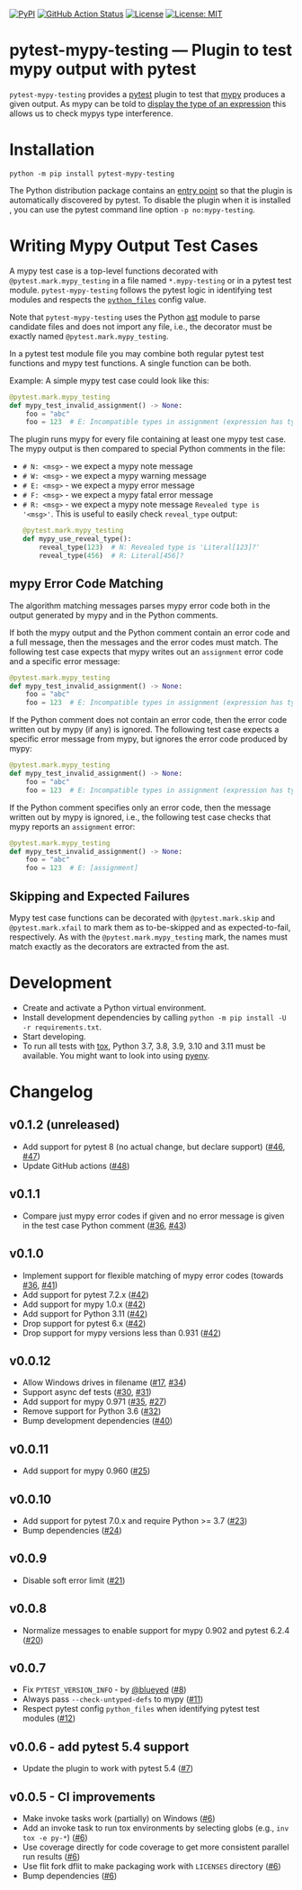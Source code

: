 <!--
SPDX-FileCopyrightText: David Fritzsche
SPDX-License-Identifier: CC0-1.0
-->
[![PyPI](https://img.shields.io/pypi/v/pytest-mypy-testing.svg)](https://pypi.python.org/pypi/pytest-mypy-testing)
[![GitHub Action Status](https://github.com/davidfritzsche/pytest-mypy-testing/workflows/Python%20package/badge.svg)](https://github.com/davidfritzsche/pytest-mypy-testing/actions)
[![License](https://img.shields.io/badge/License-Apache%202.0-blue.svg)](https://opensource.org/licenses/Apache-2.0)
[![License: MIT](https://img.shields.io/badge/License-MIT-yellow.svg)](https://opensource.org/licenses/MIT)


# pytest-mypy-testing — Plugin to test mypy output with pytest

`pytest-mypy-testing` provides a
[pytest](https://pytest.readthedocs.io/en/latest/) plugin to test that
[mypy](http://mypy-lang.org/) produces a given output. As mypy can be
told to [display the type of an
expression](https://mypy.readthedocs.io/en/latest/common_issues.html#displaying-the-type-of-an-expression)
this allows us to check mypys type interference.


# Installation

``` shell
python -m pip install pytest-mypy-testing
```

The Python distribution package contains an [entry
point](https://docs.pytest.org/en/latest/writing_plugins.html#making-your-plugin-installable-by-others)
so that the plugin is automatically discovered by pytest. To disable
the plugin when it is installed , you can use the pytest command line
option `-p no:mypy-testing`.


# Writing Mypy Output Test Cases

A mypy test case is a top-level functions decorated with
`@pytest.mark.mypy_testing` in a file named `*.mypy-testing` or in a
pytest test module.  `pytest-mypy-testing` follows the pytest logic in
identifying test modules and respects the
[`python_files`](https://docs.pytest.org/en/latest/reference.html#confval-python_files)
config value.

Note that ``pytest-mypy-testing`` uses the Python
[ast](https://docs.python.org/3/library/ast.html) module to parse
candidate files and does not import any file, i.e., the decorator must
be exactly named `@pytest.mark.mypy_testing`.

In a pytest test module file you may combine both regular pytest test
functions and mypy test functions. A single function can be both.

Example: A simple mypy test case could look like this:

``` python
@pytest.mark.mypy_testing
def mypy_test_invalid_assignment() -> None:
    foo = "abc"
    foo = 123  # E: Incompatible types in assignment (expression has type "int", variable has type "str")
```

The plugin runs mypy for every file containing at least one mypy test
case. The mypy output is then compared to special Python comments in
the file:

* `# N: <msg>` - we expect a mypy note message
* `# W: <msg>` - we expect a mypy warning message
* `# E: <msg>` - we expect a mypy error message
* `# F: <msg>` - we expect a mypy fatal error message
* `# R: <msg>` - we expect a mypy note message `Revealed type is
  '<msg>'`. This is useful to easily check `reveal_type` output:
     ```python
     @pytest.mark.mypy_testing
     def mypy_use_reveal_type():
         reveal_type(123)  # N: Revealed type is 'Literal[123]?'
         reveal_type(456)  # R: Literal[456]?
     ```

## mypy Error Code Matching

The algorithm matching messages parses mypy error code both in the
output generated by mypy and in the Python comments.

If both the mypy output and the Python comment contain an error code
and a full message, then the messages and the error codes must
match. The following test case expects that mypy writes out an
``assignment`` error code and a specific error message:

``` python
@pytest.mark.mypy_testing
def mypy_test_invalid_assignment() -> None:
    foo = "abc"
    foo = 123  # E: Incompatible types in assignment (expression has type "int", variable has type "str")  [assignment]
```

If the Python comment does not contain an error code, then the error
code written out by mypy (if any) is ignored. The following test case
expects a specific error message from mypy, but ignores the error code
produced by mypy:

``` python
@pytest.mark.mypy_testing
def mypy_test_invalid_assignment() -> None:
    foo = "abc"
    foo = 123  # E: Incompatible types in assignment (expression has type "int", variable has type "str")
```

If the Python comment specifies only an error code, then the message
written out by mypy is ignored, i.e., the following test case checks
that mypy reports an `assignment` error:

``` python
@pytest.mark.mypy_testing
def mypy_test_invalid_assignment() -> None:
    foo = "abc"
    foo = 123  # E: [assignment]
```


## Skipping and Expected Failures

Mypy test case functions can be decorated with `@pytest.mark.skip` and
`@pytest.mark.xfail` to mark them as to-be-skipped and as
expected-to-fail, respectively. As with the
`@pytest.mark.mypy_testing` mark, the names must match exactly as the
decorators are extracted from the ast.


# Development

* Create and activate a Python virtual environment.
* Install development dependencies by calling `python -m pip install
  -U -r requirements.txt`.
* Start developing.
* To run all tests with [tox](https://tox.readthedocs.io/en/latest/),
  Python 3.7, 3.8, 3.9, 3.10 and 3.11 must be available. You might want to look
  into using [pyenv](https://github.com/pyenv/pyenv).


# Changelog

## v0.1.2 (unreleased)

* Add support for pytest 8 (no actual change, but declare support)
  ([#46][i46], [#47][p47])
* Update GitHub actions ([#48][p48])

## v0.1.1

* Compare just mypy error codes if given and no error message is given
  in the test case Python comment ([#36][i36], [#43][p43])

## v0.1.0

* Implement support for flexible matching of mypy error codes (towards
  [#36][i36], [#41][p41])
* Add support for pytest 7.2.x ([#42][p42])
* Add support for mypy 1.0.x ([#42][p42])
* Add support for Python 3.11 ([#42][p42])
* Drop support for pytest 6.x ([#42][p42])
* Drop support for mypy versions less than 0.931 ([#42][p42])

## v0.0.12

* Allow Windows drives in filename ([#17][i17], [#34][p34])
* Support async def tests ([#30][i30], [#31][p31])
* Add support for mypy 0.971 ([#35][i35], [#27][i27])
* Remove support for Python 3.6 ([#32][p32])
* Bump development dependencies ([#40][p40])

## v0.0.11

* Add support for mypy 0.960 ([#25][p25])

## v0.0.10

* Add support for pytest 7.0.x and require Python >= 3.7 ([#23][p23])
* Bump dependencies ([#24][p24])

## v0.0.9

* Disable soft error limit ([#21][p21])

## v0.0.8

* Normalize messages to enable support for mypy 0.902 and pytest 6.2.4 ([#20][p20])

## v0.0.7

* Fix `PYTEST_VERSION_INFO` - by [@blueyed](https://github.com/blueyed) ([#8][p8])
* Always pass `--check-untyped-defs` to mypy ([#11][p11])
* Respect pytest config `python_files` when identifying pytest test modules ([#12][p12])

## v0.0.6 - add pytest 5.4 support

* Update the plugin to work with pytest 5.4 ([#7][p7])

## v0.0.5 - CI improvements

* Make invoke tasks work (partially) on Windows ([#6][p6])
* Add an invoke task to run tox environments by selecting globs (e.g.,
  `inv tox -e py-*`) ([#6][p6])
* Use coverage directly for code coverage to get more consistent
  parallel run results ([#6][p6])
* Use flit fork dflit to make packaging work with `LICENSES` directory
  ([#6][p6])
* Bump dependencies ([#6][p6])


[i17]: https://github.com/davidfritzsche/pytest-mypy-testing/issues/17
[i27]: https://github.com/davidfritzsche/pytest-mypy-testing/issues/27
[i30]: https://github.com/davidfritzsche/pytest-mypy-testing/issues/30
[i35]: https://github.com/davidfritzsche/pytest-mypy-testing/issues/35
[i36]: https://github.com/davidfritzsche/pytest-mypy-testing/issues/36
[i46]: https://github.com/davidfritzsche/pytest-mypy-testing/issues/46

[p6]: https://github.com/davidfritzsche/pytest-mypy-testing/pull/6
[p7]: https://github.com/davidfritzsche/pytest-mypy-testing/pull/7
[p8]: https://github.com/davidfritzsche/pytest-mypy-testing/pull/8
[p11]: https://github.com/davidfritzsche/pytest-mypy-testing/pull/11
[p12]: https://github.com/davidfritzsche/pytest-mypy-testing/pull/12
[p20]: https://github.com/davidfritzsche/pytest-mypy-testing/pull/20
[p21]: https://github.com/davidfritzsche/pytest-mypy-testing/pull/21
[p23]: https://github.com/davidfritzsche/pytest-mypy-testing/pull/23
[p24]: https://github.com/davidfritzsche/pytest-mypy-testing/pull/24
[p25]: https://github.com/davidfritzsche/pytest-mypy-testing/pull/25
[p31]: https://github.com/davidfritzsche/pytest-mypy-testing/pull/31
[p32]: https://github.com/davidfritzsche/pytest-mypy-testing/pull/32
[p34]: https://github.com/davidfritzsche/pytest-mypy-testing/pull/34
[p40]: https://github.com/davidfritzsche/pytest-mypy-testing/pull/40
[p41]: https://github.com/davidfritzsche/pytest-mypy-testing/pull/41
[p42]: https://github.com/davidfritzsche/pytest-mypy-testing/pull/42
[p43]: https://github.com/davidfritzsche/pytest-mypy-testing/pull/43
[p47]: https://github.com/davidfritzsche/pytest-mypy-testing/pull/47
[p48]: https://github.com/davidfritzsche/pytest-mypy-testing/pull/48
